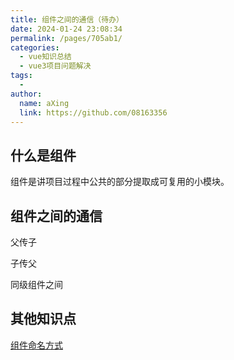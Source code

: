 ```yaml
---
title: 组件之间的通信（待办）
date: 2024-01-24 23:08:34
permalink: /pages/705ab1/
categories:
  - vue知识总结
  - vue3项目问题解决
tags:
  - 
author: 
  name: aXing
  link: https://github.com/08163356
---
```


## 什么是组件

组件是讲项目过程中公共的部分提取成可复用的小模块。

## 组件之间的通信

父传子

子传父

同级组件之间

## 其他知识点

[组件命名方式](https://cn.vuejs.org/v2/style-guide/#%E5%9F%BA%E7%A1%80%E7%BB%84%E4%BB%B6%E5%90%8D%E5%BC%BA%E7%83%88%E6%8E%A8%E8%8D%90)